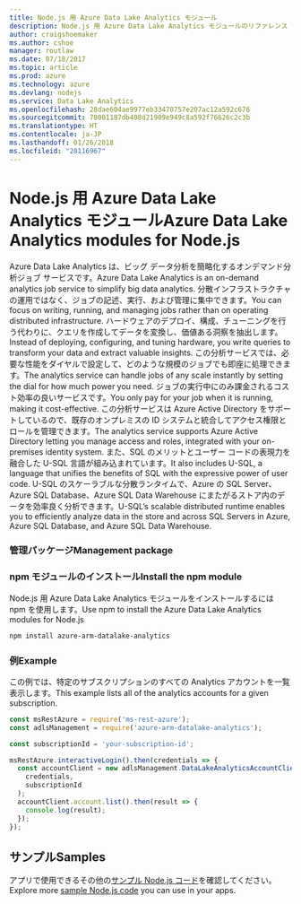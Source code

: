 ```yaml
---
title: Node.js 用 Azure Data Lake Analytics モジュール
description: Node.js 用 Azure Data Lake Analytics モジュールのリファレンス
author: craigshoemaker
ms.author: cshoe
manager: routlaw
ms.date: 07/18/2017
ms.topic: article
ms.prod: azure
ms.technology: azure
ms.devlang: nodejs
ms.service: Data Lake Analytics
ms.openlocfilehash: 28dae604ae9977eb33470757e207ac12a592c676
ms.sourcegitcommit: 78001187db408d21909e949c8a592f76626c2c3b
ms.translationtype: HT
ms.contentlocale: ja-JP
ms.lasthandoff: 01/26/2018
ms.locfileid: "28116967"
---
```

# <a name="azure-data-lake-analytics-modules-for-nodejs"></a><span data-ttu-id="0c723-103">Node.js 用 Azure Data Lake Analytics モジュール</span><span class="sxs-lookup"><span data-stu-id="0c723-103">Azure Data Lake Analytics modules for Node.js</span></span>

<span data-ttu-id="0c723-104">Azure Data Lake Analytics は、ビッグ データ分析を簡略化するオンデマンド分析ジョブ サービスです。</span><span class="sxs-lookup"><span data-stu-id="0c723-104">Azure Data Lake Analytics is an on-demand analytics job service to simplify big data analytics.</span></span> <span data-ttu-id="0c723-105">分散インフラストラクチャの運用ではなく、ジョブの記述、実行、および管理に集中できます。</span><span class="sxs-lookup"><span data-stu-id="0c723-105">You can focus on writing, running, and managing jobs rather than on operating distributed infrastructure.</span></span> <span data-ttu-id="0c723-106">ハードウェアのデプロイ、構成、チューニングを行う代わりに、クエリを作成してデータを変換し、価値ある洞察を抽出します。</span><span class="sxs-lookup"><span data-stu-id="0c723-106">Instead of deploying, configuring, and tuning hardware, you write queries to transform your data and extract valuable insights.</span></span> <span data-ttu-id="0c723-107">この分析サービスでは、必要な性能をダイヤルで設定して、どのような規模のジョブでも即座に処理できます。</span><span class="sxs-lookup"><span data-stu-id="0c723-107">The analytics service can handle jobs of any scale instantly by setting the dial for how much power you need.</span></span> <span data-ttu-id="0c723-108">ジョブの実行中にのみ課金されるコスト効率の良いサービスです。</span><span class="sxs-lookup"><span data-stu-id="0c723-108">You only pay for your job when it is running, making it cost-effective.</span></span> <span data-ttu-id="0c723-109">この分析サービスは Azure Active Directory をサポートしているので、既存のオンプレミスの ID システムと統合してアクセス権限とロールを管理できます。</span><span class="sxs-lookup"><span data-stu-id="0c723-109">The analytics service supports Azure Active Directory letting you manage access and roles, integrated with your on-premises identity system.</span></span> <span data-ttu-id="0c723-110">また、SQL のメリットとユーザー コードの表現力を融合した U-SQL 言語が組み込まれています。</span><span class="sxs-lookup"><span data-stu-id="0c723-110">It also includes U-SQL, a language that unifies the benefits of SQL with the expressive power of user code.</span></span> <span data-ttu-id="0c723-111">U-SQL のスケーラブルな分散ランタイムで、Azure の SQL Server、Azure SQL Database、Azure SQL Data Warehouse にまたがるストア内のデータを効率良く分析できます。</span><span class="sxs-lookup"><span data-stu-id="0c723-111">U-SQL’s scalable distributed runtime enables you to efficiently analyze data in the store and across SQL Servers in Azure, Azure SQL Database, and Azure SQL Data Warehouse.</span></span>

### <a name="management-package"></a><span data-ttu-id="0c723-112">管理パッケージ</span><span class="sxs-lookup"><span data-stu-id="0c723-112">Management package</span></span>

### <a name="install-the-npm-module"></a><span data-ttu-id="0c723-113">npm モジュールのインストール</span><span class="sxs-lookup"><span data-stu-id="0c723-113">Install the npm module</span></span>

<span data-ttu-id="0c723-114">Node.js 用 Azure Data Lake Analytics モジュールをインストールするには npm を使用します。</span><span class="sxs-lookup"><span data-stu-id="0c723-114">Use npm to install the Azure Data Lake Analytics modules for Node.js</span></span>

```bash
npm install azure-arm-datalake-analytics
```

### <a name="example"></a><span data-ttu-id="0c723-115">例</span><span class="sxs-lookup"><span data-stu-id="0c723-115">Example</span></span>

<span data-ttu-id="0c723-116">この例では、特定のサブスクリプションのすべての Analytics アカウントを一覧表示します。</span><span class="sxs-lookup"><span data-stu-id="0c723-116">This example lists all of the analytics accounts for a given subscription.</span></span>

```javascript
const msRestAzure = require('ms-rest-azure');
const adlsManagement = require('azure-arm-datalake-analytics');

const subscriptionId = 'your-subscription-id';

msRestAzure.interactiveLogin().then(credentials => {
  const accountClient = new adlsManagement.DataLakeAnalyticsAccountClient(
    credentials,
    subscriptionId
  );
  accountClient.account.list().then(result => {
    console.log(result);
  });
});
```

## <a name="samples"></a><span data-ttu-id="0c723-117">サンプル</span><span class="sxs-lookup"><span data-stu-id="0c723-117">Samples</span></span>

<span data-ttu-id="0c723-118">アプリで使用できるその他の[サンプル Node.js コード](https://azure.microsoft.com/resources/samples/?platform=nodejs)を確認してください。</span><span class="sxs-lookup"><span data-stu-id="0c723-118">Explore more [sample Node.js code](https://azure.microsoft.com/resources/samples/?platform=nodejs) you can use in your apps.</span></span>
